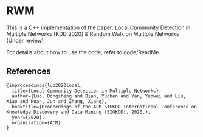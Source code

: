 # RWM
This is a C++ implementation of the paper: Local Community Detection in Multiple Networks (KDD 2020) & Random Walk on Multiple Networks (Under review)




For details about how to use the code, refer to code/ReadMe.


## References
```
@inproceedings{luo2020local,
  title={Local Community Detection in Multiple Networks},
  author={Luo, Dongsheng and Bian, Yuchen and Yan, Yaowei and Liu, Xiao and Huan, Jun and Zhang, Xiang},
  booktitle={Proceedings of the ACM SIGKDD International Conference on Knowledge Discovery and Data Mining (SIGKDD), 2020.},
  year={2020},
  organization={ACM}
}
```

